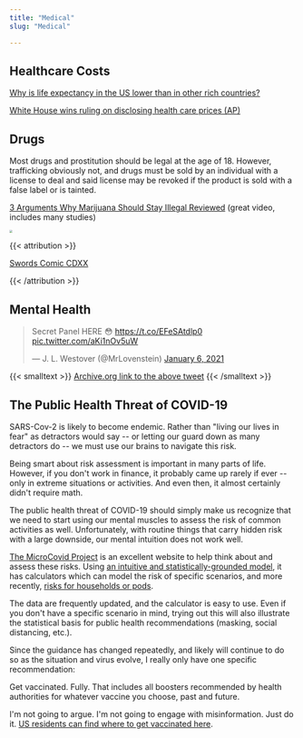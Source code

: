 ```yaml
---
title: "Medical"
slug: "Medical"

---
```


## Healthcare Costs

[Why is life expectancy in the US lower than in other rich countries?](https://ourworldindata.org/us-life-expectancy-low)

[White House wins ruling on disclosing health care prices (AP)](https://apnews.com/article/donald-trump-politics-kayleigh-mcenany-courts-f0700210fe86004255f68f15d12e9932)

## Drugs

Most drugs and prostitution should be legal at the age of 18. However, trafficking obviously not, and drugs must be sold by an individual with a license to deal and said license may be revoked if the product is sold with a false label or is tainted.

<a href="https://www.youtube.com/watch?v=kP15q815Saw">3 Arguments Why Marijuana Should Stay Illegal Reviewed</a> (great video, includes many studies)

<img src="https://swordscomic.com/media/Swords420bT.png" style="zoom:33%;" />

{{< attribution >}}

[Swords Comic CDXX](https://swordscomic.com/comic/CDXX/)

{{< /attribution >}}

## Mental Health

<blockquote class="twitter-tweet"><p lang="en" dir="ltr">Secret Panel HERE 😳 <a href="https://t.co/EFeSAtdlp0">https://t.co/EFeSAtdlp0</a> <a href="https://t.co/aKi1nOv5uW">pic.twitter.com/aKi1nOv5uW</a></p>&mdash; J. L. Westover (@MrLovenstein) <a href="https://twitter.com/MrLovenstein/status/1346811848482545664?ref_src=twsrc%5Etfw">January 6, 2021</a></blockquote> <script async src="https://platform.twitter.com/widgets.js" charset="utf-8"></script>

{{< smalltext >}} [Archive.org link to the above tweet](https://web.archive.org/web/20220329233228/https://twitter.com/MrLovenstein/status/1346811848482545664) {{< /smalltext >}}

## The Public Health Threat of COVID-19

SARS-Cov-2 is likely to become endemic. Rather than "living our lives in fear" as detractors would say -- or letting our guard down as many detractors do -- we must use our brains to navigate this risk.

Being smart about risk assessment is important in many parts of life. However, if you don't work in finance, it probably came up rarely if ever -- only in extreme situations or activities. And even then, it almost certainly didn't require math.

The public health threat of COVID-19 should simply make us recognize that we need to start using our mental muscles to assess the risk of common activities as well. Unfortunately, with routine things that carry hidden risk with a large downside, our mental intuition does not work well.

[The MicroCovid Project](https://www.microcovid.org/) is an excellent website to help think about and assess these risks. Using [an intuitive and statistically-grounded model](https://www.microcovid.org/paper/2-riskiness), it has calculators which can model the risk of specific scenarios, and more recently, [risks for households or pods](https://www.microcovid.org/tracker/quickstart).

The data are frequently updated, and the calculator is easy to use. Even if you don't have a specific scenario in mind, trying out this will also illustrate the statistical basis for public health recommendations (masking, social distancing, etc.).

Since the guidance has changed repeatedly, and likely will continue to do so as the situation and virus evolve, I really only have one specific recommendation:

Get vaccinated. Fully. That includes all boosters recommended by health authorities for whatever vaccine you choose, past and future.

I'm not going to argue. I'm not going to engage with misinformation. Just do it. [US residents can find where to get vaccinated here](https://www.vaccines.gov/).
